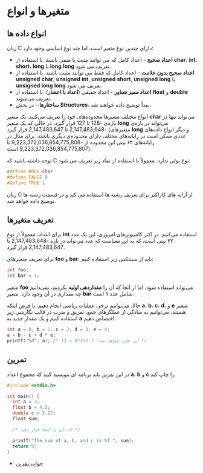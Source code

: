# متغیرها و انواع

## انواع داده ها
زبان C دارای چندین نوع متغیر است، اما چند نوع اساسی وجود دارد:

- **اعداد صحیح** - اعداد کامل که می توانند مثبت یا منفی باشند.  با استفاده از **char**، **int**، **short**، **long** یا **long** **long** تعریف می شود.
- **اعداد صحیح بدون علامت** - اعداد کامل که فقط می توانند مثبت باشند.  با استفاده از **unsigned** **char**, **unsigned** **int**, **unsigned** **short**, **unsigned** **long** یا **unsigned** **long** **long** تعریف می شود.
- **اعداد ممیز شناور** - اعداد حقیقی (**اعداد با اعشار**). با استفاده از **float** و **double** تعریف می‌شوند.
- **ساختارها** - در بخش **Structures**، بعداً توضیح داده خواهند شد.

انواع مختلف متغیرها محدوده‌های خود را تعریف می‌کنند. یک متغیر **char** می‌تواند تنها در بازه‌ی -128 تا 127 قرار گیرد، در حالی که یک متغیر **long** می‌تواند در بازه‌ی -2,147,483,648 تا 2,147,483,647 قرار گیرد (متغیرهای **long** و دیگر انواع داده‌های عددی ممکن است در رایانه‌های مختلف دارای محدوده‌ی دیگری باشند، برای مثال در رایانه‌های ۶۴ بیتی این محدوده از -9,223,372,036,854,775,808 تا 9,223,372,036,854,775,807 است).

توجه داشته باشید که C نوع بولی ندارد.  معمولاً با استفاده از نماد زیر تعریف می شود:
```c
#define BOOL char
#define FALSE 0
#define TRUE 1
```

زبان C از آرایه های کاراکتر برای تعریف رشته ها استفاده می کند و در قسمت رشته ها توضیح داده خواهد شد.

## تعریف متغیرها

برای اعداد، معمولاً از نوع **int** استفاده می‌کنیم. در اکثر کامپیوترهای امروزی، این یک عدد ۳۲ بیتی است، که به این معناست که عدد می‌تواند در بازه -2,147,483,648 تا 2,147,483,647 قرار گیرد.

برای تعریف متغیرهای **foo** و **bar**، باید از سینتکس زیر استفاده کنیم:

```c
int foo;
int bar = 1;
```

متغیر **foo** می‌تواند استفاده شود، اما از آنجا که آن را **مقداردهی اولیه** نکردیم، نمی‌دانیم چه مقداری در آن وجود دارد. متغیر **bar** شامل عدد **۱** است.

حالا، می‌توانیم برخی عملیات ریاضی انجام دهیم. با فرض اینکه **a**، **b**، **c**، **d**، و **e** متغیر هستند، می‌توانیم به سادگی از عملگرهای جمع، تفریق و ضرب در قالب نگارشی زیر استفاده کنیم و یک مقدار جدید به **a** اختصاص دهیم:

```c
int a = 0, b = 1, c = 2, d = 3, e = 4;
a = b - c + d * e;
printf("%d", a); /* این چاپ خواهد شد: 1-2+3*4 = 11 */
```
## تمرین
در این تمرین باید برنامه ای بنویسید کنید که مجموع اعداد **a**، **b** و **c** را چاپ کند.

```c
#include <stdio.h>

int main() {
  int a = 3;
  float b = 4.5;
  double c = 5.25;
  float sum;

  /* کد تان را اینجا قرار دهید */

  printf("The sum of a, b, and c is %f.", sum);
  return 0;
}
```
- [جواب تمرین](https://github.com/BDadmehr0/Learn-C/tree/main/exercises)
